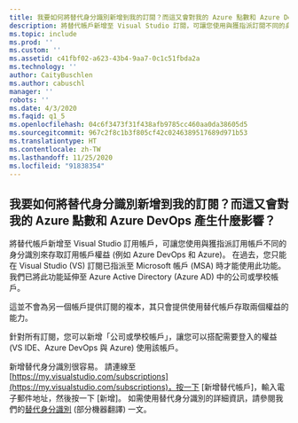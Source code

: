 ```yaml
---
title: 我要如何將替代身分識別新增到我的訂閱？而這又會對我的 Azure 點數和 Azure DevOps 產生什麼影響？
description: 將替代帳戶新增至 Visual Studio 訂閱，可讓您使用與獲指派訂閱不同的身分識別來存取訂閱權益，例如 Azure DevOps 和...
ms.topic: include
ms.prod: ''
ms.custom: ''
ms.assetid: c41fbf02-a623-43b4-9aa7-0c1c51fbda2a
ms.technology: ''
author: CaityBuschlen
ms.author: cabuschl
manager: ''
robots: ''
ms.date: 4/3/2020
ms.faqid: q1_5
ms.openlocfilehash: 04c6f3473f31f438afb9785cc460aa0da38605d5
ms.sourcegitcommit: 967c2f8c1b3f805cf42c0246389517689d971b53
ms.translationtype: HT
ms.contentlocale: zh-TW
ms.lasthandoff: 11/25/2020
ms.locfileid: "91838354"
---
```

## <a name="how-do-i-add-alternate-identities-to-my-subscription-and-how-does-this-impact-my-azure-credits-and-azure-devops"></a>我要如何將替代身分識別新增到我的訂閱？而這又會對我的 Azure 點數和 Azure DevOps 產生什麼影響？

將替代帳戶新增至 Visual Studio 訂用帳戶，可讓您使用與獲指派訂用帳戶不同的身分識別來存取訂用帳戶權益 (例如 Azure DevOps 和 Azure)。 在過去，您只能在 Visual Studio (VS) 訂閱已指派至 Microsoft 帳戶 (MSA) 時才能使用此功能。我們已將此功能延伸至 Azure Active Directory (Azure AD) 中的公司或學校帳戶。

這並不會為另一個帳戶提供訂閱的複本，其只會提供使用替代帳戶存取兩個權益的能力。

針對所有訂閱，您可以新增「公司或學校帳戶」，讓您可以搭配需要登入的權益 (VS IDE、Azure DevOps 與 Azure) 使用該帳戶。

新增替代身分識別很容易。 請連線至 [https://my.visualstudio.com/subscriptions](https://my.visualstudio.com/subscriptions)，按一下 [新增替代帳戶]，輸入電子郵件地址，然後按一下 [新增]。 如需使用替代身分識別的詳細資訊，請參閱我們的[替代身分識別](https://docs.microsoft.com/visualstudio/subscriptions/vs-alternate-identity) \(部分機器翻譯\) 一文。
